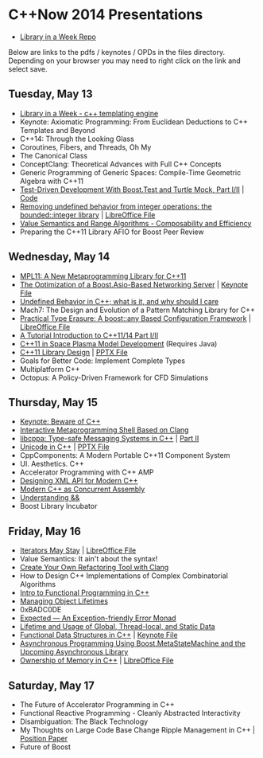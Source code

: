 # C++Now 2014 Presentations

* [Library in a Week Repo](https://github.com/JeffGarland/liaw2014.git)

Below are links to the pdfs / keynotes / OPDs in the files directory.  Depending on your browser you may need to right click on the link and select save.


## Tuesday, May 13

* [Library in a Week - c++ templating engine](https://github.com/boostcon/cppnow_presentations_2014/blob/master/files/liaw_template_engine_day1.pdf?raw=true)
* Keynote: Axiomatic Programming: From Euclidean Deductions to C++ Templates and Beyond
* C++14: Through the Looking Glass 
* Coroutines, Fibers, and Threads, Oh My 
* The Canonical Class
* ConceptClang: Theoretical Advances with Full C++ Concepts 
* Generic Programming of Generic Spaces: Compile-Time Geometric Algebra with C++11
* [Test-Driven Development With Boost.Test and Turtle Mock, Part I/II](https://github.com/boostcon/cppnow_presentations_2014/blob/master/files/test_driven/test_driven.pdf?raw=true) | [Code](https://github.com/boostcon/cppnow_presentations_2014/blob/master/files/test_driven/)
* [Removing undefined behavior from integer operations: the bounded::integer library](https://github.com/boostcon/cppnow_presentations_2014/blob/master/files/bounded_integer.pdf?raw=true) | [LibreOffice File](https://github.com/boostcon/cppnow_presentations_2014/blob/master/files/bounded_integer.opd?raw=true) 
* [Value Semantics and Range Algorithms - Composability and Efficiency](https://github.com/boostcon/cppnow_presentations_2014/blob/master/files/range_algos.pdf?raw=true)
* Preparing the C++11 Library AFIO for Boost Peer Review
 
## Wednesday, May 14
 
* [MPL11: A New Metaprogramming Library for C++11](https://ldionne.github.io/mpl11-cppnow-2014)
* [The Optimization of a Boost.Asio-Based Networking Server](https://github.com/boostcon/cppnow_presentations_2014/blob/master/files/optimization_boost_asio.pdf?raw=true) | [Keynote File](https://github.com/boostcon/cppnow_presentations_2014/blob/master/files/optimization_boost_asio.key?raw=true)
* [Undefined Behavior in C++; what is it, and why should I care](https://github.com/boostcon/cppnow_presentations_2014/blob/master/files/Undefined-Behavior.pdf?raw=true)
* Mach7: The Design and Evolution of a Pattern Matching Library for C++
* [Practical Type Erasure: A boost::any Based Configuration Framework](https://github.com/boostcon/cppnow_presentations_2014/blob/master/files/PracticalTypeErasureSlides.pdf?raw=true)  | [LibreOffice File](https://github.com/boostcon/cppnow_presentations_2014/blob/master/files/PracticalTypeErasureSlides.odp?raw=true)
* [A Tutorial Introduction to C++11/14 Part I/II](https://github.com/boostcon/cppnow_presentations_2014/blob/master/files/tutorial_intro_cpp_11_14.pdf?raw=true)
* [C++11 in Space Plasma Model Development](https://github.com/boostcon/cppnow_presentations_2014/blob/master/files/esitys.tar?raw=true) (Requires Java)
* [C++11 Library Design](https://github.com/boostcon/cppnow_presentations_2014/blob/master/files/cxx11-library-design.pdf?raw=true) | [PPTX File](https://github.com/boostcon/cppnow_presentations_2014/blob/master/files/cxx11-library-design.pptx?raw=true)
* Goals for Better Code: Implement Complete Types 
* Multiplatform C++ 
* Octopus: A Policy-Driven Framework for CFD Simulations
 
## Thursday, May 15
 
* [Keynote: Beware of C++](https://github.com/boostcon/cppnow_presentations_2014/blob/master/files/Josuttis_C++Now_140515_handouts.pdf?raw=true)
* [Interactive Metaprogramming Shell Based on Clang](https://github.com/boostcon/cppnow_presentations_2014/blob/master/files/2014_cppnow_metashell.pdf?raw=true)
* [libcppa: Type-safe Messaging Systems in C++](https://github.com/boostcon/cppnow_presentations_2014/blob/master/files/libcppa_part1.pdf?raw=true)  | [Part II](https://github.com/boostcon/cppnow_presentations_2014/blob/master/files/libcppa_part2.pdf?raw=true)
* [Unicode in C++](https://github.com/boostcon/cppnow_presentations_2014/blob/master/files/unicode-cpp.pdf?raw=true) | [PPTX File](https://github.com/boostcon/cppnow_presentations_2014/blob/master/files/unicode-cpp.pptx?raw=true)
* CppComponents: A Modern Portable C++11 Component System 
* UI. Aesthetics. C++ 
* Accelerator Programming with C++ AMP
* [Designing XML API for Modern C++](https://github.com/boostcon/cppnow_presentations_2014/blob/master/files/designing-xml-api-for-modern-c++.pdf?raw=true)
* [Modern C++ as Concurrent Assembly](https://github.com/diegoperini/cppnow2014-doppl)
* [Understanding &&](https://github.com/boostcon/cppnow_presentations_2014/blob/master/files/UnderstandingRValueRef_rev7.pdf?raw=true)
* Boost Library Incubator
 
## Friday, May 16
 
* [Iterators May Stay](https://github.com/boostcon/cppnow_presentations_2014/blob/master/files/CppNow2014Ranges.pdf?raw=true) | [LibreOffice File](https://github.com/boostcon/cppnow_presentations_2014/blob/master/files/CppNow2014Ranges.opd?raw=true)
* Value Semantics: It ain't about the syntax! 
* [Create Your Own Refactoring Tool with Clang](https://github.com/boostcon/cppnow_presentations_2014/blob/master/files/Create-Your-Own-Refactoring-Tool-with-Clang.pdf?raw=true)
* How to Design C++ Implementations of Complex Combinatorial Algorithms 
* [Intro to Functional Programming in C++](https://github.com/boostcon/cppnow_presentations_2014/blob/master/files/intro-to-functional-programming-in-cpp.pdf?raw=true)
* [Managing Object Lifetimes](https://github.com/boostcon/cppnow_presentations_2014/blob/master/files/Managing-Object-Lifetimes.pdf?raw=true)
* 0xBADC0DE 
* [Expected — An Exception-friendly Error Monad](https://github.com/boostcon/cppnow_presentations_2014/blob/master/files/expected.pdf?raw=true)
* [Lifetime and Usage of Global, Thread-local, and Static Data](https://github.com/boostcon/cppnow_presentations_2014/blob/master/files/LifetimeRev2.pdf?raw=true)
* [Functional Data Structures in C++](https://github.com/boostcon/cppnow_presentations_2014/blob/master/files/functional-data-structures.pdf?raw=true) | [Keynote File](https://github.com/boostcon/cppnow_presentations_2014/blob/master/files/functional-data-structures.key?raw=true)
* [Asynchronous Programming Using Boost.MetaStateMachine and the Upcoming Asynchronous Library](https://github.com/boostcon/cppnow_presentations_2014/blob/master/files/AsyncTalkCppNow14.pdf?raw=true)
* [Ownership of Memory in C++](https://github.com/boostcon/cppnow_presentations_2014/blob/master/files/ownership_of_memory.pdf?raw=true) | [LibreOffice File](https://github.com/boostcon/cppnow_presentations_2014/blob/master/files/ownership_of_memory.opd?raw=true)
 
## Saturday, May 17
 
* The Future of Accelerator Programming in C++ 
* Functional Reactive Programming - Cleanly Abstracted Interactivity 
* Disambiguation: The Black Technology
* My Thoughts on Large Code Base Change Ripple Management in C++ | [Position Paper](https://github.com/boostcon/cppnow_presentations_2014/blob/master/files/large_code_base_change_ripple_in_cpp.pdf?raw=true)
* Future of Boost



